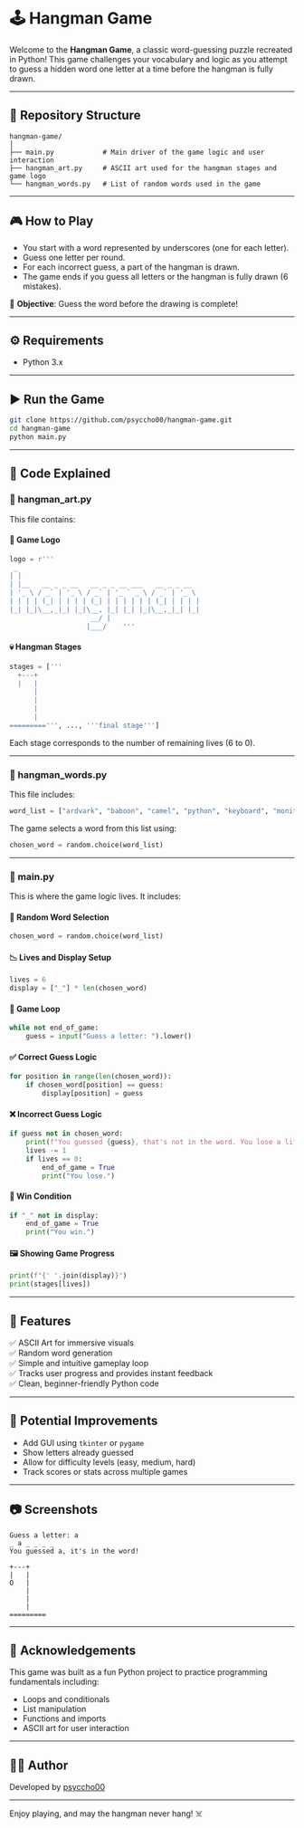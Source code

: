 # 🕹️ Hangman Game

Welcome to the **Hangman Game**, a classic word-guessing puzzle recreated in Python! This game challenges your vocabulary and logic as you attempt to guess a hidden word one letter at a time before the hangman is fully drawn.

---

## 📁 Repository Structure

```
hangman-game/
│
├── main.py            # Main driver of the game logic and user interaction
├── hangman_art.py     # ASCII art used for the hangman stages and game logo
└── hangman_words.py   # List of random words used in the game
```

---

## 🎮 How to Play

- You start with a word represented by underscores (one for each letter).
- Guess one letter per round.
- For each incorrect guess, a part of the hangman is drawn.
- The game ends if you guess all letters or the hangman is fully drawn (6 mistakes).

🧠 **Objective**: Guess the word before the drawing is complete!

---

## ⚙️ Requirements

- Python 3.x

---

## ▶️ Run the Game

```bash
git clone https://github.com/psyccho00/hangman-game.git
cd hangman-game
python main.py
```

---

## 🧠 Code Explained

### 📄 hangman_art.py

This file contains:

#### 🎨 Game Logo

```python
logo = r''' 
 _                                             
| |                                            
| |__   __ _ _ __   __ _ _ __ ___   __ _ _ __  
| '_ \ / _` | '_ \ / _` | '_ ` _ \ / _` | '_ \ 
| | | | (_| | | | | (_| | | | | | | (_| | | | |
|_| |_|\__,_|_| |_|\__, |_| |_| |_|\__,_|_| |_|
                    __/ |                      
                   |___/    '''
```

#### 💀 Hangman Stages

```python
stages = ['''
  +---+
  |   |
      |
      |
      |
      |
=========''', ..., '''final stage''']
```

Each stage corresponds to the number of remaining lives (6 to 0).

---

### 📄 hangman_words.py

This file includes:

```python
word_list = ["ardvark", "baboon", "camel", "python", "keyboard", "monitor"]
```

The game selects a word from this list using:

```python
chosen_word = random.choice(word_list)
```

---

### 📄 main.py

This is where the game logic lives. It includes:

#### 🔀 Random Word Selection

```python
chosen_word = random.choice(word_list)
```

#### 📉 Lives and Display Setup

```python
lives = 6
display = ["_"] * len(chosen_word)
```

#### 🎯 Game Loop

```python
while not end_of_game:
    guess = input("Guess a letter: ").lower()
```

#### ✅ Correct Guess Logic

```python
for position in range(len(chosen_word)):
    if chosen_word[position] == guess:
        display[position] = guess
```

#### ❌ Incorrect Guess Logic

```python
if guess not in chosen_word:
    print(f"You guessed {guess}, that's not in the word. You lose a life.")
    lives -= 1
    if lives == 0:
        end_of_game = True
        print("You lose.")
```

#### 🏁 Win Condition

```python
if "_" not in display:
    end_of_game = True
    print("You win.")
```

#### 🖼️ Showing Game Progress

```python
print(f"{' '.join(display)}")
print(stages[lives])
```

---

## 🌟 Features

✅ ASCII Art for immersive visuals  
✅ Random word generation  
✅ Simple and intuitive gameplay loop  
✅ Tracks user progress and provides instant feedback  
✅ Clean, beginner-friendly Python code  

---

## 🚧 Potential Improvements

- Add GUI using `tkinter` or `pygame`
- Show letters already guessed
- Allow for difficulty levels (easy, medium, hard)
- Track scores or stats across multiple games

---

## 📷 Screenshots

```
Guess a letter: a
_ a _ _ _ _
You guessed a, it's in the word!

+---+
|   |
O   |
    |
    |
    |
=========
```

---

## 🤝 Acknowledgements

This game was built as a fun Python project to practice programming fundamentals including:

- Loops and conditionals
- List manipulation
- Functions and imports
- ASCII art for user interaction

---

## 👨‍💻 Author

Developed by [psyccho00](https://github.com/psyccho00)

---

Enjoy playing, and may the hangman never hang! ☠️
